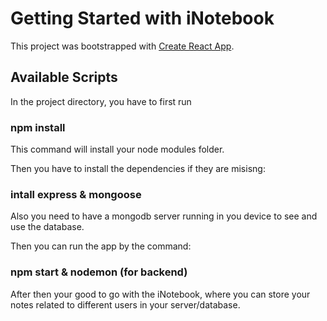 # Getting Started with iNotebook

This project was bootstrapped with [Create React App](https://github.com/facebook/create-react-app).

## Available Scripts

In the project directory, you have to first run 

### npm install 

This command will install your node modules folder. 

Then you have to install the dependencies if they are misisng: 

### intall express & mongoose

Also you need to have a mongodb server running in you device to see and use the database. 

Then you can run the app by the command: 

### npm start & nodemon (for backend)

After then your good to go with the iNotebook, where you can store your notes related to different users in your server/database. 
